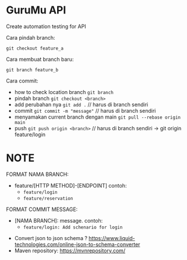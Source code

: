 # GuruMu API
Create automation testing for API

Cara pindah branch:
```
git checkout feature_a
```

Cara membuat branch baru:
```
git branch feature_b
```


Cara commit:

- how to check location branch
  `git branch`
- pindah branch
  `git checkout <branch> `
- add perubahan nya
  `git add .` // harus di branch sendiri
- commit
  `git commit -m "message"` // harus di branch sendiri
- menyamakan current branch dengan main
  `git pull --rebase origin main`
- push
  `git push origin <branch>` // harus di branch sendiri -> git origin feature/login

# NOTE
FORMAT NAMA BRANCH:

- feature/[HTTP METHOD]-[ENDPOINT] contoh:
    - `feature/login`
    - `feature/reservation`

FORMAT COMMIT MESSAGE:
- [NAMA BRANCH]: message. contoh:
    - `feature/login: Add schenario for login` 


* Convert json to json schema ? https://www.liquid-technologies.com/online-json-to-schema-converter
* Maven repository: https://mvnrepository.com/
